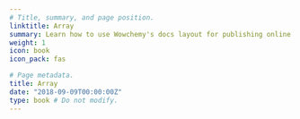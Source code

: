 ```yaml
---
# Title, summary, and page position.
linktitle: Array
summary: Learn how to use Wowchemy's docs layout for publishing online courses, software documentation, and tutorials.
weight: 1
icon: book
icon_pack: fas

# Page metadata.
title: Array
date: "2018-09-09T00:00:00Z"
type: book # Do not modify.
---
```

